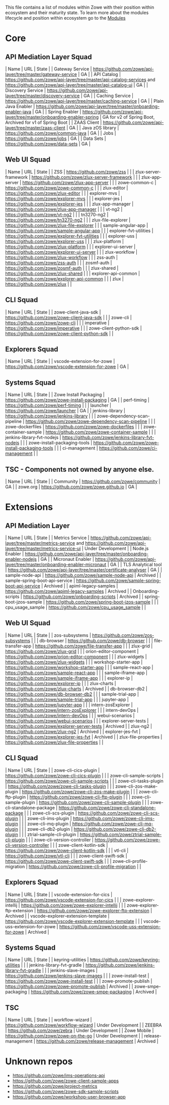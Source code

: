 This file contains a list of modules within Zowe with their position within ecosystem and their maturity state.  To learn more about the modules lifecycle and position within ecosystem go to the [Modules](modules.md)

# Core

## API Mediation Layer Squad

| Name                | URL                                                             | State |
| Gateway Service     | https://github.com/zowe/api-layer/tree/master/gateway-service   | GA    |
| API Catalog         | https://github.com/zowe/api-layer/tree/master/api-catalog-services and https://github.com/zowe/api-layer/tree/master/api-catalog-ui | GA |
| Discovery Service   | https://github.com/zowe/api-layer/tree/master/discovery-service | GA |
| Caching Service     | https://github.com/zowe/api-layer/tree/master/caching-service   | GA |
| Plain Java Enabler  | https://github.com/zowe/api-layer/tree/master/onboarding-enabler-java | GA |
| Spring Enabler      | https://github.com/zowe/api-layer/tree/master/onboarding-enabler-spring | GA for v2 of Spring Boot, Archived for v1 of Spring Boot |
| ZAAS Client         | https://github.com/zowe/api-layer/tree/master/zaas-client | GA |
| Java zOS library    | https://github.com/zowe/common-java | GA | 
| Jobs                | https://github.com/zowe/jobs | GA |
| Data Sets           | https://github.com/zowe/data-sets | GA |

## Web UI Squad

| Name                  | URL                                                             | State |
| ZSS                   | https://github.com/zowe/zss | |
| zlux-server-framework | https://github.com/zowe/zlux-server-framework | |
| zlux-app-server       | https://github.com/zowe/zlux-app-server | |
| zowe-common-c | https://github.com/zowe/zowe-common-c | |
| zlux-editor | https://github.com/zowe/zlux-editor | |
| explorer-mvs | https://github.com/zowe/explorer-mvs | |
| explorer-jes | https://github.com/zowe/explorer-jes | |
| zlux-app-manager | https://github.com/zowe/zlux-app-manager | |
| vt-ng2 | https://github.com/zowe/vt-ng2 | |
| tn3270-ng2 | https://github.com/zowe/tn3270-ng2 | |
| zlux-file-explorer | https://github.com/zowe/zlux-file-explorer | |
| sample-angular-app | https://github.com/zowe/sample-angular-app | |
| explorer-fvt-utilities | https://github.com/zowe/explorer-fvt-utilities | | 
| explorer-uss | https://github.com/zowe/explorer-uss | |
| zlux-platform | https://github.com/zowe/zlux-platform | |
| explorer-ui-server | https://github.com/zowe/explorer-ui-server | |
| zlux-workflow | https://github.com/zowe/zlux-workflow | |
| zss-auth | https://github.com/zowe/zss-auth | |
| zosmf-auth | https://github.com/zowe/zosmf-auth | |
| zlux-shared | https://github.com/zowe/zlux-shared | |
| explorer-api-common | https://github.com/zowe/explorer-api-common | |
| zlux | https://github.com/zowe/zlux | |

## CLI Squad

| Name                | URL                                                             | State |
| zowe-client-java-sdk | https://github.com/zowe/zowe-client-java-sdk | |
| zowe-cli | https://github.com/zowe/zowe-cli | |
| imperative | https://github.com/zowe/imperative | |
| zowe-client-python-sdk | https://github.com/zowe/zowe-client-python-sdk | |

## Explorers Squad

| Name                | URL                                                             | State |
| vscode-extension-for-zowe | https://github.com/zowe/vscode-extension-for-zowe | GA |

## Systems Squad 

| Name                   | URL                                                             | State |
| Zowe Install Packaging | https://github.com/zowe/zowe-install-packaging                  | GA |
| perf-timing | https://github.com/zowe/perf-timing |  |
| launcher | https://github.com/zowe/launcher | GA |
| jenkins-library | https://github.com/zowe/jenkins-library | |
| zowe-dependency-scan-pipeline | https://github.com/zowe/zowe-dependency-scan-pipeline | |
| zowe-dockerfiles | https://github.com/zowe/zowe-dockerfiles | |
| zowe-container-sample | https://github.com/zowe/zowe-container-sample | |
| jenkins-library-fvt-nodejs | https://github.com/zowe/jenkins-library-fvt-nodejs | |
| zowe-install-packaging-tools | https://github.com/zowe/zowe-install-packaging-tools | |
| ci-management | https://github.com/zowe/ci-management | |

## TSC - Components not owned by anyone else. 

| Name                | URL                                                             | State |
| Community           | https://github.com/zowe/community                               | GA |
| zowe.org            | https://github.com/zowe/zowe.github.io | GA |

# Extensions

## API Mediation Layer

| Name                | URL                                                             | State |
| Metrics Service     | https://github.com/zowe/api-layer/tree/master/metrics-service and https://github.com/zowe/api-layer/tree/master/metrics-service-ui | Under Development |
| Node.js Enabler     | https://github.com/zowe/api-layer/tree/master/onboarding-enabler-nodejs | GA |
| Micronaut Enabler   | https://github.com/zowe/api-layer/tree/master/onboarding-enabler-micronaut | GA | 
| TLS Analytical tool | https://github.com/zowe/api-layer/tree/master/certificate-analyser | GA |
| sample-node-api     | https://github.com/zowe/sample-node-api | Archived |
| sample-spring-boot-api-service | https://github.com/zowe/sample-spring-boot-api-service | Archived |
| apiml-legacy-samples | https://github.com/zowe/apiml-legacy-samples | Archived |
| Onboarding-scripts | https://github.com/zowe/onboarding-scripts | Archived |
| spring-boot-jzos-sample | https://github.com/zowe/spring-boot-jzos-sample | |
| cpu_usage_sample | https://github.com/zowe/cpu_usage_sample | |

## Web UI Squad 

| Name                | URL                                                             | State |
| zos-subsystems | https://github.com/zowe/zos-subsystems | |
| db-browser | https://github.com/zowe/db-browser | |
| file-transfer-app | https://github.com/zowe/file-transfer-app | |
| zlux-grid | https://github.com/zowe/zlux-grid | |
| orion-editor-component | https://github.com/zowe/orion-editor-component | |
| zlux-widgets | https://github.com/zowe/zlux-widgets | |
| workshop-starter-app | https://github.com/zowe/workshop-starter-app | |
| sample-react-app | https://github.com/zowe/sample-react-app | |
| sample-iframe-app | https://github.com/zowe/sample-iframe-app | |
| explorer-ip | https://github.com/zowe/explorer-ip | |
| zlux-charts | https://github.com/zowe/zlux-charts | Archived |
| db-browser-db2 | https://github.com/zowe/db-browser-db2 | |
| sample-trial-app | https://github.com/zowe/sample-trial-app | |
| jupyter-app | https://github.com/zowe/jupyter-app | |
| intern-zosExplorer | https://github.com/zowe/intern-zosExplorer | |
| intern-devOps | https://github.com/zowe/intern-devOps | |
| webui-scenarios | https://github.com/zowe/webui-scenarios | |
| explorer-server-tests | https://github.com/zowe/explorer-server-tests | Archived |
| zlux-ng2 | https://github.com/zowe/zlux-ng2 | Archived |
| explorer-jes-fvt  | https://github.com/zowe/explorer-jes-fvt | Archived |
| zlux-file-properties | https://github.com/zowe/zlux-file-properties | |

## CLI Squad

| Name                | URL                                                             | State |
| zowe-cli-cics-plugin | https://github.com/zowe/zowe-cli-cics-plugin | |
| zowe-cli-sample-scripts | https://github.com/zowe/zowe-cli-sample-scripts | |
| zowe-cli-tasks-plugin | https://github.com/zowe/zowe-cli-tasks-plugin | |
| zowe-cli-zos-make-plugin | https://github.com/zowe/zowe-cli-zos-make-plugin | |
| zowe-cli-ftp-plugin | https://github.com/zowe/zowe-cli-ftp-plugin | |
| zowe-cli-sample-plugin | https://github.com/zowe/zowe-cli-sample-plugin | |
| zowe-cli-standalone-package | https://github.com/zowe/zowe-cli-standalone-package | |
| zowe-cli-scs-plugin | https://github.com/zowe/zowe-cli-scs-plugin | |
| zowe-cli-ims-plugin | https://github.com/zowe/zowe-cli-ims-plugin | |
| zowe-cli-mq-plugin  | https://github.com/zowe/zowe-cli-mq-plugin | |
| zowe-cli-db2-plugin | https://github.com/zowe/zowe-cli-db2-plugin | |
| ztrial-sample-cli-plugin | https://github.com/zowe/ztrial-sample-cli-plugin | |
| zowe-cli-version-controller | https://github.com/zowe/zowe-cli-version-controller | |
| zowe-client-kotlin-sdk | https://github.com/zowe/zowe-client-kotlin-sdk | |
| vtl-cli | https://github.com/zowe/vtl-cli | |
| zowe-client-swift-sdk | https://github.com/zowe/zowe-client-swift-sdk | |
| zowe-cli-profile-migration | https://github.com/zowe/zowe-cli-profile-migration | |


## Explorers Squad

| Name                | URL                                                             | State |
| vscode-extension-for-cics | https://github.com/zowe/vscode-extension-for-cics | |
| zowe-explorer-intellij | https://github.com/zowe/zowe-explorer-intellij | |
| zowe-explorer-ftp-extension | https://github.com/zowe/zowe-explorer-ftp-extension | Archived |
| vscode-explorer-extension-template | https://github.com/zowe/vscode-explorer-extension-template | |
| vscode-uss-extension-for-zowe | https://github.com/zowe/vscode-uss-extension-for-zowe | Archived |

## Systems Squad

| Name                | URL                                                             | State |
| keyring-utilities   | https://github.com/zowe/keyring-utilities | |
| jenkins-library-fvt-gradle | https://github.com/zowe/jenkins-library-fvt-gradle | |
| jenkins-slave-images | https://github.com/zowe/jenkins-slave-images | |
| zowe-install-test | https://github.com/zowe/zowe-install-test | |
| zowe-promote-publish | https://github.com/zowe/zowe-promote-publish | Archived |
| zowe-smpe-packaging | https://github.com/zowe/zowe-smpe-packaging | Archived |

## TSC 

| Name                | URL                                                             | State |
| workflow-wizard     | https://github.com/zowe/workflow-wizard | Under Development |
| ZEEBRA              | https://github.com/zowe/zebra           | Under Development |
| Zowe Mobile         | https://github.com/zowe/zowe-on-the-go  | Under Development | 
| release-management  | https://github.com/zowe/release-management | Archived |


# Unknown repos

- https://github.com/zowe/ims-operations-api
- https://github.com/zowe/zowe-client-sample-apps  
- https://github.com/zowe/project-metrics 
- https://github.com/zowe/zowe-sdk-sample-scripts 
- https://github.com/zowe/workshop-user-browser-app
